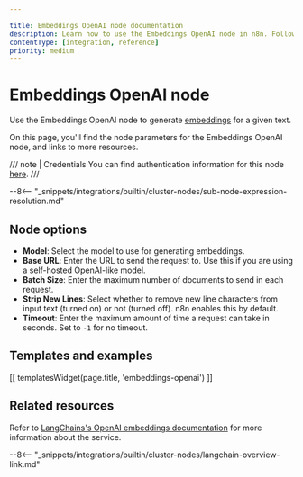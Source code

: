 ```yaml
---

title: Embeddings OpenAI node documentation
description: Learn how to use the Embeddings OpenAI node in n8n. Follow technical documentation to integrate Embeddings OpenAI node into your workflows.
contentType: [integration, reference]
priority: medium
---
```


# Embeddings OpenAI node

Use the Embeddings OpenAI node to generate [embeddings](/glossary.md#ai-embedding) for a given text.

On this page, you'll find the node parameters for the Embeddings OpenAI node, and links to more resources.

/// note | Credentials
You can find authentication information for this node [here](/integrations/builtin/credentials/openai.md).
///

--8<-- "_snippets/integrations/builtin/cluster-nodes/sub-node-expression-resolution.md"


## Node options

* **Model**: Select the model to use for generating embeddings.
* **Base URL**: Enter the URL to send the request to. Use this if you are using a self-hosted OpenAI-like model. 
* **Batch Size**: Enter the maximum number of documents to send in each request.
* **Strip New Lines**: Select whether to remove new line characters from input text (turned on) or not (turned off). n8n enables this by default.
* **Timeout**: Enter the maximum amount of time a request can take in seconds. Set to `-1` for no timeout.

## Templates and examples

<!-- see https://www.notion.so/n8n/Pull-in-templates-for-the-integrations-pages-37c716837b804d30a33b47475f6e3780 -->
[[ templatesWidget(page.title, 'embeddings-openai') ]]

## Related resources

Refer to [LangChains's OpenAI embeddings documentation](https://js.langchain.com/docs/integrations/text_embedding/openai/) for more information about the service.

--8<-- "_snippets/integrations/builtin/cluster-nodes/langchain-overview-link.md"

